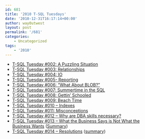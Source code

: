 ```yaml
---
id: 681
title: '2010 T-SQL Tuesdays'
date: '2010-12-31T16:17:14+00:00'
author: way0utwest
layout: post
permalink: '/681'
categories:
    - Uncategorized
tags:
    - '2010'
---
```


- [T-SQL Tuesday #002: A Puzzling Situation](http://sqlblog.com/blogs/adam_machanic/archive/2010/01/04/invitation-for-t-sql-tuesday-002-a-puzzling-situation.aspx)
- [T-SQL Tuesday #003: Relationships](http://msmvps.com/blogs/robfarley/archive/2010/02/02/invitation-for-t-sql-tuesday-003-relationships.aspx)
- [T-SQL Tuesday #004: IO](http://www.straightpathsql.com/archives/2010/03/invitation-for-t-sql-tuesday-004-io/)
- [T-SQL Tuesday #005- Reporting](http://sqlvariant.com/wordpress/index.php/2010/04/t-sql-tuesday-005-reporting/)
- [T-SQL Tuesday #006: “What About BLOB?”](http://sqlblog.com/blogs/michael_coles/archive/2010/05/03/t-sql-tuesday-006-what-about-blob.aspx)
- [T-SQL Tuesday #007: Summertime in the SQL](http://sqlchicken.com/2010/06/t-sql-tuesday-007-summertime-in-the-sql/)
- [T-SQL Tuesday #008: Gettin’ Schooled](http://www.sqlservercentral.com/blogs/robert_davis/archive/2010/07/04/T_2D00_SQL-Tuesday-008-Gettin-Schooled.aspx)
- [T-SQL Tuesday #009: Beach Time](http://jasonbrimhall.info/2010/08/03/t-sql-tuesday-009-beach-time/)
- [T-SQL Tuesday #010 – Indexes](http://michaeljswart.com/?p=844)
- [T-SQL Tuesday #011: Misconceptions](http://sankarreddy.com/2010/10/invitation-to-participate-in-t-sql-tuesday-11-misconceptions-in-sql-server/)
- [T-SQL Tuesday #012 – ](http://www.blogger.com/goog_1833784589)[Why are DBA skills necessary?](http://www.sqlskills.com/BLOGS/PAUL/post/Invitation-to-participate-in-T-SQL-Tuesday-12-e28093-Why-are-DBA-skills-necessary.aspx)
- [T-SQL Tuesday #013 – What the Business Says is Not What the Business Wants](https://voiceofthedba.wordpress.com/2010/12/07/t-sql-tuesday-13-what-the-business-says-is-not-what-the-business-wants/) ([Summary](https://voiceofthedba.wordpress.com/2010/12/17/t-sql-tuesday-13-roundup/))
- [T-SQL Tuesday #014 – Resolutions](http://www.midnightdba.com/DBARant/?p=511) ([summary](http://www.midnightdba.com/Jen/2011/01/t-sql-tuesday-014-roundup/))